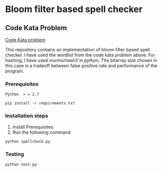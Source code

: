 
# Bloom filter based spell checker

## Code Kata Problem

[Code Kata problem](http://codekata.com/kata/kata05-bloom-filters/)

This repository contains an implementation of bloom filter based spell checker. I have used the wordlist from the code kata problem above. For hashing, I have used murmurhash3 in python. The bitarray size chosen in this case is a tradeoff between false positive rate and performance of the program.


### Prerequisites

```
Python  > = 2.7

pip install -r requirements.txt
```

### Installation steps

1.  Install Prerequisites
2. Run the following command

```
python spellcheck.py

```

### Testing

 ```
python test.py
 ```
